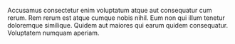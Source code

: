 Accusamus consectetur enim voluptatum atque aut consequatur cum rerum. Rem rerum est atque cumque nobis nihil. Eum non qui illum tenetur doloremque similique. Quidem aut maiores qui earum quidem consequatur. Voluptatem numquam aperiam.